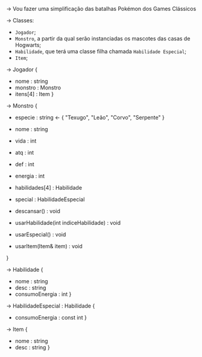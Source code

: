 -> Vou fazer uma simplificação das batalhas Pokémon dos Games Clássicos

-> Classes:
   - `Jogador`;  
   - `Monstro`, a partir da qual serão instanciadas os mascotes das casas de Hogwarts;
   - `Habilidade`, que terá uma classe filha chamada `Habilidade Especial`;
   - `Item`;

-> Jogador {
   - nome : string
   - monstro : Monstro
   - itens[4] : Item
}

-> Monstro {
   - especie : string <- { "Texugo", "Leão", "Corvo", "Serpente" }
   - nome : string
   - vida : int
   - atq : int
   - def : int
   - energia : int
   - habilidades[4] : Habilidade
   - special : HabilidadeEspecial

   - descansar() : void
   - usarHabilidade(int indiceHabilidade) : void
   - usarEspecial() : void
   - usarItem(Item& item) : void

}

-> Habilidade {
   - nome : string
   - desc : string
   - consumoEnergia : int
}

-> HabilidadeEspecial : Habilidade { 
   - consumoEnergia : const int 
}

-> Item {
   - nome : string
   - desc : string
}